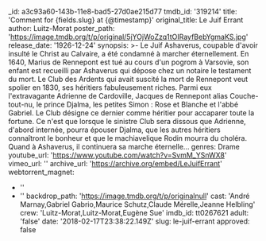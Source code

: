 _id: a3c93a60-143b-11e8-bad5-27d0ae215d77
tmdb_id: '319214'
title: 'Comment for {fields.slug} at {@timestamp}'
original_title: Le Juif Errant
author: Luitz-Morat
poster_path: 'https://image.tmdb.org/t/p/original/5jYOjWoZzq1tOIRayfBebYgmaKS.jpg'
release_date: '1926-12-24'
synopsis: >-
  Le Juif Ashaverus, coupable d'avoir insulté le Christ au Calvaire, a été
  condamné à marcher éternellement. En 1640, Marius de Rennepont est tué au
  cours d'un pogrom à Varsovie, son enfant est recueilli par Ashaverus qui
  dépose chez un notaire le testament du mort. Le Club des Ardents qui avait
  suscité la mort de Rennepont veut spolier en 1830, ses héritiers fabuleusement
  riches. Parmi eux l'extravagante Adrienne de Cardoville, Jacques de Rennepont
  alias Couche-tout-nu, le prince Djalma, les petites Simon : Rose et Blanche et
  l'abbé Gabriel. Le Club désigne ce dernier comme héritier pour accaparer toute
  la fortune. Ce n'est que lorsque le sinistre Club sera dissous que Adrienne,
  d'abord internée, pourra épouser Djalma, que les autres héritiers connaîtront
  le bonheur et que le machiavelique Rodin mourra du choléra. Quand à Ashaverus,
  il continuera sa marche éternelle...
genres: Drame
youtube_url: 'https://www.youtube.com/watch?v=SvmM_YSnWX8'
vimeo_url: ''
archive_url: 'https://archive.org/embed/LeJuifErrant'
webtorrent_magnet:
  - ''
  - ''
backdrop_path: 'https://image.tmdb.org/t/p/originalnull'
cast: 'André Marnay,Gabriel Gabrio,Maurice Schutz,Claude Mérelle,Jeanne Helbling'
crew: 'Luitz-Morat,Luitz-Morat,Eugène Sue'
imdb_id: tt0267621
adult: 'false'
date: '2018-02-17T23:38:22.149Z'
slug: le-juif-errant
approved: false
